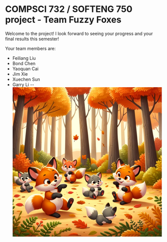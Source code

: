 # COMPSCI 732 / SOFTENG 750 project - Team Fuzzy Foxes

Welcome to the project! I look forward to seeing your progress and your final results this semester!

Your team members are:
- Feiliang Liu
- Bond Chen
- Yaoquan Cai
- Jim Xie
- Xuechen Sun
- Garry Li
 --
![](./group-image/Fuzzy%20Foxes.webp)